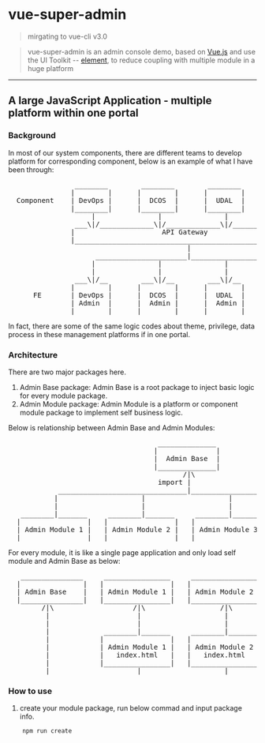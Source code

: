 # vue-super-admin

> mirgating to vue-cli v3.0

> vue-super-admin is an admin console demo, based on [Vue.js](https://github.com/vuejs/vue) and use the UI Toolkit -- [element](https://github.com/ElemeFE/element), to reduce coupling with multiple module in a huge platform

---
## A large JavaScript Application - multiple platform within one portal

### Background
In most of our system components, there are different teams to develop platform for corresponding component, below is an example of what I have been through:
<pre>
                ________        ________        ________        ________
               |        |      |        |      |        |      |        |
  Component    | DevOps |      |  DCOS  |      |  UDAL  |      |  ....  |
               |________|      |________|      |________|      |________|
                    |               |               |               |
                ___\|/_____________\|/_____________\|/_____________\|/__
               |                     API Gateway                        |
               |________________________________________________________|
                                           |
                     ______________________|________________________
                    |               |               |               |
                    |               |               |               |
                ___\|/__        ___\|/__        ___\|/__        ___\|/__
               |        |      |        |      |        |      |        |
      FE       | DevOps |      |  DCOS  |      |  UDAL  |      |  ....  |
               | Admin  |      |  Admin |      |  Admin |      |  Admin |
               |________|      |________|      |________|      |________|
</pre>
In fact, there are some of the same logic codes about theme, privilege, data process in these management platforms if in one portal.

### Architecture
There are two major packages here.
1. Admin Base package: Admin Base is a root package to inject basic logic for every module package.
2. Admin Module package: Admin Module is a platform or component module package to implement self business logic.

Below is relationship between Admin Base and Admin Modules:
<pre>
                                    ______________
                                   |              |
                                   |  Admin Base  |
                                   |______________|
                                          /|\
                                    import |
            _______________________________|______________________________
           |                    |                    |                    |
           |                    |                    |                    |
   ________|_______     ________|_______     ________|_______     ________|_________
  |                |   |                |   |                |   |                  |
  | Admin Module 1 |   | Admin Module 2 |   | Admin Module 3 |   | Admin Module ... |
  |________________|   |________________|   |________________|   |__________________|
</pre>

For every module, it is like a single page application and only load self module and Admin Base as below:
<pre>
   _______________     ________________     ________________     ________________     __________________
  |               |   |                |   |                |   |                |   |                  |
  | Admin Base    |   | Admin Module 1 |   | Admin Module 2 |   | Admin Module 3 |   | Admin Module ... |
  |_______________|   |________________|   |________________|   |________________|   |__________________|
        /|\                   /|\                  /|\                  /|\                   /|\
         |                     |                    |                    |                     |
         |                     |                    |                    |                     |
         |             ________|_______     ________|_______     ________|_______     _________|________
         |            |                |   |                |   |                |   |                  |
         |            | Admin Module 1 |   | Admin Module 2 |   | Admin Module 3 |   | Admin Module ... |
         |            |   index.html   |   |   index.html   |   |   index.html   |   |    index.html    |
         |            |________________|   |________________|   |________________|   |__________________|
         |_____________________|____________________|____________________|_____________________|
</pre>

### How to use
1. create your module package, run below commad and input package info.
```bash
    npm run create
```